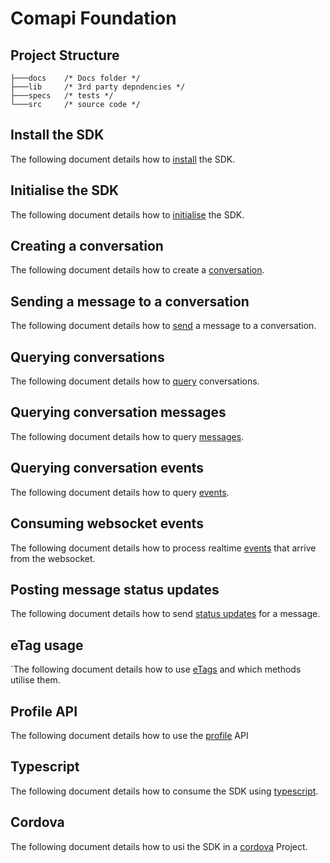 # Comapi Foundation

## Project Structure

```
├───docs    /* Docs folder */
├───lib     /* 3rd party depndencies */
├───specs   /* tests */
└───src     /* source code */
```

## Install the SDK
The following document details how to [install](./docs/installation.md) the SDK.

## Initialise the SDK
The following document details how to [initialise](./docs/initialisation.md) the SDK. 

## Creating a conversation
The following document details how to create a [conversation](./docs/conversations.md).

## Sending a message to a conversation
The following document details how to [send](./docs/sendMessage.md) a message to a conversation.   

## Querying conversations
The following document details how to [query](./docs/queryingConversations.md) conversations.

## Querying conversation messages
The following document details how to query [messages](./docs/queryingMessages.md). 

## Querying conversation events
The following document details how to query [events](./docs/queryingEvents.md). 

## Consuming websocket events
The following document details how to process realtime [events](./docs/websocketEvents.md) that arrive from the websocket.  

## Posting message status updates
The following document details how to send [status updates](./docs/statusUpdates.md) for a message.

## eTag usage 
`The following document details how to use [eTags](./docs/eTags.md) and which methods utilise them.

## Profile API
The following document details how to use the [profile](./docs/profile.md) API   

## Typescript
The following document details how to consume the SDK using [typescript](./docs/typescript.md).

## Cordova
The following document details how to usi the SDK in a [cordova](./docs/cordova.md) Project.   
















